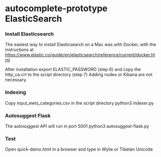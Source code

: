 # autocomplete-prototype ElasticSearch

### Install Elasticsearch
The easiest way to install Elasticsearch on a Mac was with Docker, with the instructions at https://www.elastic.co/guide/en/elasticsearch/reference/current/docker.html

After installation
export ELASTIC_PASSWORD (step 6) and copy the http_ca.crt to the script directory (step 7)
Adding nodes or Kibana are not necessary.

### Indexing
Copy input_ewts_categories.csv in the script directory
python3 indexer.py

### Autosuggest Flask
The autosuggest API will run in port 5001
python3 autosuggest-flask.py

### Test
Open quick-demo.html in a browser and type in Wylie or Tibetan Unicode

